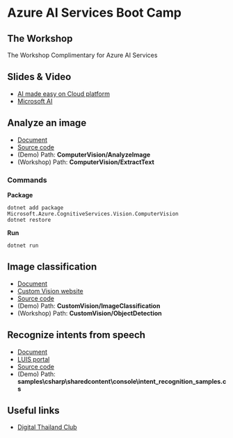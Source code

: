# Azure AI Services Boot Camp

## The Workshop

The Workshop Complimentary for Azure AI Services

## Slides & Video
* [AI made easy on Cloud platform](https://gitpitch.com/tlaothong/ai-cloud/cast)
* [Microsoft AI](slides/MsAi.pdf)

## Analyze an image
* [Document](https://docs.microsoft.com/en-us/azure/cognitive-services/Computer-vision/quickstarts-sdk/csharp-analyze-sdk)
* [Source code](https://github.com/Azure-Samples/cognitive-services-vision-csharp-sdk-quickstarts.git)
* (Demo) Path: **ComputerVision/AnalyzeImage**
* (Workshop) Path: **ComputerVision/ExtractText**

### Commands
**Package**
```
dotnet add package Microsoft.Azure.CognitiveServices.Vision.ComputerVision
dotnet restore
```
**Run**
```
dotnet run
```

## Image classification
* [Document](https://docs.microsoft.com/en-us/azure/cognitive-services/Custom-Vision-Service/csharp-tutorial)
* [Custom Vision website](https://customvision.ai)
* [Source code](https://github.com/Azure-Samples/cognitive-services-dotnet-sdk-samples.git)
* (Demo) Path: **CustomVision/ImageClassification**
* (Workshop) Path: **CustomVision/ObjectDetection**

## Recognize intents from speech
* [Document](https://docs.microsoft.com/en-us/azure/cognitive-services/speech-service/how-to-recognize-intents-from-speech-csharp)
* [LUIS portal](https://www.luis.ai/home)
* [Source code](https://github.com/Azure-Samples/cognitive-services-speech-sdk.git)
* (Demo) Path: **samples\csharp\sharedcontent\console\intent_recognition_samples.cs**

## Useful links
* [Digital Thailand Club](https://www.facebook.com/digitalthailandclub)